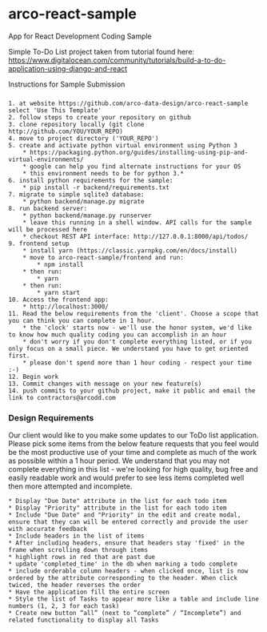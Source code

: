 # arco-react-sample
App for React Development Coding Sample

Simple To-Do List project taken from tutorial found here: https://www.digitalocean.com/community/tutorials/build-a-to-do-application-using-django-and-react

Instructions for Sample Submission

### 
    1. at website https://github.com/arco-data-design/arco-react-sample select 'Use This Template'
    2. follow steps to create your repository on github
    3. clone repository locally (git clone http://github.com/YOU/YOUR_REPO)
    4. move to project directory ('YOUR_REPO')
    5. create and activate python virtual environment using Python 3
        * https://packaging.python.org/guides/installing-using-pip-and-virtual-environments/
        * google can help you find alternate instructions for your OS
        * this environment needs to be for python 3.*
    6. install python requirements for the sample:
        * pip install -r backend/requirements.txt
    7. migrate to simple sqlite3 database:
        * python backend/manage.py migrate
    8. run backend server:
        * python backend/manage.py runserver
        * leave this running in a shell window. API calls for the sample will be processed here
        * checkout REST API interface: http://127.0.0.1:8000/api/todos/
    9. frontend setup
        * install yarn (https://classic.yarnpkg.com/en/docs/install)
        * move to arco-react-sample/frontend and run:
            * npm install
        * then run:
            * yarn
        * then run:
            * yarn start
    10. Access the frontend app:
        * http://localhost:3000/
    11. Read the below requirements from the 'client'. Choose a scope that you can think you can complete in 1 hour.
        * the 'clock' starts now - we'll use the honor system, we'd like to know how much quality coding you can accomplish in an hour
        * don't worry if you don't complete everything listed, or if you only focus on a small piece. We understand you have to get oriented first.
        * please don't spend more than 1 hour coding - respect your time :-)
    12. Begin work 
    13. Commit changes with message on your new feature(s)
    14. push commits to your github project, make it public and email the link to contractors@arcodd.com

### Design Requirements
Our client would like to you make some updates to our ToDo list application. Please pick some items from the below feature requests that you feel would be the most productive use of your time and complete as much of the work as possible within a 1 hour period. We understand that you may not complete everything in this list - we're looking for high quality, bug free and easily readable work and would prefer to see less items completed well then more attempted and incomplete.

    * Display "Due Date" attribute in the list for each todo item
    * Display "Priority" attribute in the list for each todo item
    * Include "Due Date" and "Priority" in the edit and create modal, ensure that they can will be entered correctly and provide the user with accurate feedback
    * Include headers in the list of items
    * After including headers, ensure that headers stay 'fixed' in the frame when scrolling down through items
    * highlight rows in red that are past due
    * update 'completed_time' in the db when marking a todo complete
    * include orderable column headers - when clicked once, list is now ordered by the attribute corresponding to the header. When click twiced, the header reverses the order
    * Have the application fill the entire screen
    * Style the list of Tasks to appear more like a table and include line numbers (1, 2, 3 for each task)
    * Create new button “all” (next to “complete” / “Incomplete”) and related functionality to display all Tasks
